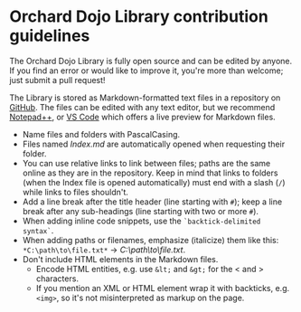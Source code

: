 # Orchard Dojo Library contribution guidelines

The Orchard Dojo Library is fully open source and can be edited by anyone. If you find an error or would like to improve it, you're more than welcome; just submit a pull request!

The Library is stored as Markdown-formatted text files in a repository on [GitHub](https://github.com/Lombiq/Orchard-Dojo-Library). The files can be edited with any text editor, but we recommend [Notepad++](https://notepad-plus-plus.org/), or [VS Code](https://code.visualstudio.com) which offers a live preview for Markdown files.

- Name files and folders with PascalCasing.
- Files named *Index.md* are automatically opened when requesting their folder.
- You can use relative links to link between files; paths are the same online as they are in the repository. Keep in mind that links to folders (when the Index file is opened automatically) must end with a slash (`/`) while links to files shouldn't.
- Add a line break after the title header (line starting with `#`); keep a line break after any sub-headings (line starting with two or more `#`).
- When adding inline code snippets, use the `` `backtick-delimited syntax` ``.
- When adding paths or filenames, emphasize (italicize) them like this: `*C:\path\to\file.txt*` &rarr; *C:\path\to\file.txt*.
- Don't include HTML elements in the Markdown files.
  - Encode HTML entities, e.g. use `&lt;` and `&gt;` for the &lt; and &gt; characters.
  - If you mention an XML or HTML element wrap it with backticks, e.g. `<img>`, so it's not misinterpreted as markup on the page.
